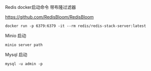 

Redis docker启动命令     带布隆过滤器

https://github.com/RedisBloom/RedisBloom

```
docker run -p 6379:6379 -it --rm redis/redis-stack-server:latest
```

Minio 启动

```
minio server path
```

Mysql 启动

```
mysql -u admin -p
```

